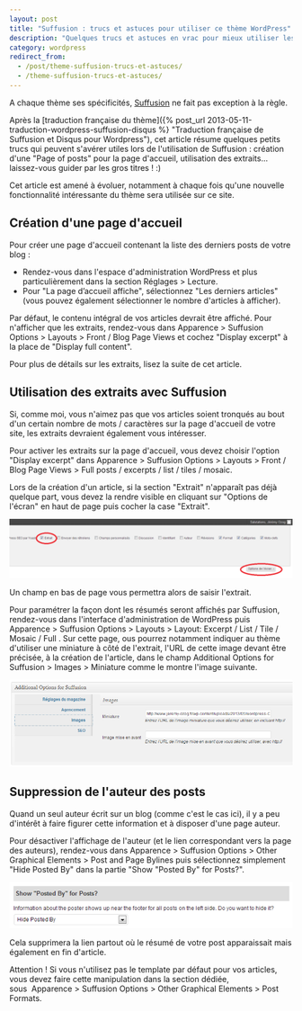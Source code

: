 ```yaml
---
layout: post
title: "Suffusion : trucs et astuces pour utiliser ce thème WordPress"
description: "Quelques trucs et astuces en vrac pour mieux utiliser les fonctionnalités offertes par le thème Wordpress Suffusion : page d'accueil, extraits..."
category: wordpress
redirect_from:
  - /post/theme-suffusion-trucs-et-astuces/
  - /theme-suffusion-trucs-et-astuces/
---
```


A chaque thème ses spécificités, [Suffusion](http://aquoid.com/news/themes/suffusion/ "Thème Suffusion pour Wordpress") ne fait pas exception à la règle.

Après la [traduction française du thème]({% post_url 2013-05-11-traduction-wordpress-suffusion-disqus %} "Traduction française de Suffusion et Disqus pour Wordpress"), cet article résume quelques petits trucs qui peuvent s'avérer utiles lors de l'utilisation de Suffusion : création d'une "Page of posts" pour la page d'accueil, utilisation des extraits... laissez-vous guider par les gros titres ! :)

Cet article est amené à évoluer, notamment à chaque fois qu'une nouvelle fonctionnalité intéressante du thème sera utilisée sur ce site.

## Création d'une page d'accueil

Pour créer une page d'accueil contenant la liste des derniers posts de votre blog :

*   Rendez-vous dans l'espace d'administration WordPress et plus particulièrement dans la section Réglages > Lecture.
*   Pour "La page d’accueil affiche", sélectionnez "Les derniers articles" (vous pouvez également sélectionner le nombre d'articles à afficher).

Par défaut, le contenu intégral de vos articles devrait être affiché. Pour n'afficher que les extraits, rendez-vous dans Apparence > Suffusion Options > Layouts > Front / Blog Page Views et cochez "Display excerpt" à la place de "Display full content".

Pour plus de détails sur les extraits, lisez la suite de cet article.

## Utilisation des extraits avec Suffusion

Si, comme moi, vous n'aimez pas que vos articles soient tronqués au bout d'un certain nombre de mots / caractères sur la page d'accueil de votre site, les extraits devraient également vous intéresser.

Pour activer les extraits sur la page d'accueil, vous devez choisir l'option "Display excerpt" dans Apparence > Suffusion Options > Layouts > Front / Blog Page Views > Full posts / excerpts / list / tiles / mosaic.

Lors de la création d'un article, si la section "Extrait" n'apparaît pas déjà quelque part, vous devez la rendre visible en cliquant sur "Options de l'écran" en haut de page puis cocher la case "Extrait".

![Activation des extraits sur WordPress](/img/uploads/activation_extraits_wordpress.png)

Un champ en bas de page vous permettra alors de saisir l'extrait.
  
Pour paramétrer la façon dont les résumés seront affichés par Suffusion, rendez-vous dans l'interface d'administration de WordPress puis Apparence > Suffusion Options > Layouts > Layout: Excerpt / List / Tile / Mosaic / Full . Sur cette page, ous pourrez notamment indiquer au thème d'utiliser une miniature à côté de l'extrait, l'URL de cette image devant être précisée, à la création de l'article, dans le champ Additional Options for Suffusion > Images > Miniature comme le montre l'image suivante.

![Ajout d'une miniature avec Suffusion](/img/uploads/miniature_suffusion.png)
  
## Suppression de l'auteur des posts
  
Quand un seul auteur écrit sur un blog (comme c'est le cas ici), il y a peu d'intérêt à faire figurer cette information et à disposer d'une page auteur.
  
Pour désactiver l'affichage de l'auteur (et le lien correspondant vers la page des auteurs), rendez-vous dans Apparence > Suffusion Options > Other Graphical Elements > Post and Page Bylines puis sélectionnez simplement "Hide Posted By" dans la partie "Show "Posted By" for Posts?".

![Cacher la mention de l'auteur dans Suffusion](/img/uploads/hide_posted_by_suffusion.png)

Cela supprimera la lien partout où le résumé de votre post apparaissait mais également en fin d'article.

Attention ! Si vous n'utilisez pas le template par défaut pour vos articles, vous devez faire cette manipulation dans la section dédiée, sous  Apparence > Suffusion Options > Other Graphical Elements > Post Formats.
